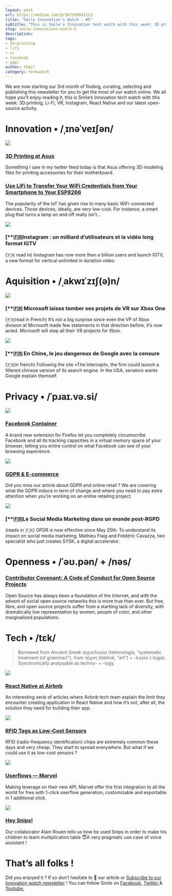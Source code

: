 ```yaml
---
layout: post
url: https://medium.com/@/3672950d1113
title: "Smile Innovation's Watch - #5"
subtitle: "This is Smile's Innovation tech watch with this week: 3D printing, Li-Fi, VR, Instagram, React Native and our latest open-source activity."
slug: smile-innovations-watch-5
description:
tags:
- 3d-printing
- lifi
- vr
- facebook
- gdpr
author: thmil
category: techwatch
---
```

We are now starting our 3rd month of finding, curating, selecting and publishing this newsletter for you to get the most of our watch online. We all hope you’ll enjoy reading it, this is Smile’s Innovation tech watch with this week: 3D printing, Li-Fi, VR, Instagram, React Native and our latest open-source activity.

# Innovation • /ˌɪnəˈveɪʃən/

![](/assets/images/posts/0*sWqW4BS5FaE-d43e.jpg)

### [**3D Printing at Asus**](https://www.asus.com/fr/Motherboards/ROG-MAXIMUS-X-HERO/3D-Printing/?utm_campaign=Revue%20newsletter&utm_medium=Newsletter&utm_source=Smile%20Innovation%27s%20Watch)

Something I saw in my twitter feed today is that Asus offering 3D modeling files for printing accessories for their motherboard.

### [Use LiFi to Transfer Your WiFi Credentials from Your Smartphone to Your ESP8266](https://blog.hackster.io/use-lifi-to-transfer-your-wifi-credentials-from-your-smartphone-to-your-esp8266-ed36a8fec5d2?gi=967b32d3271a&utm_campaign=Revue%20newsletter&utm_medium=Newsletter&utm_source=Smile%20Innovation%27s%20Watch)

The popularity of the IoT has given rise to many basic WiFi-connected devices. Those devices, ideally, are very low-cost. For instance, a smart plug that turns a lamp on and off really isn’t…

![](/assets/images/posts/0*IdzuJPfTB2DnvhNk.jpg)

### [**🇫🇷Instagram : un milliard d’utilisateurs et la vidéo long format IGTV

(🇫🇷 read in) Instagram has now more than a billion users and launch IGTV, a new format for vertical unlimited in duration video.

# Aquisition • /ˌakwɪˈzɪʃ(ə)n/

![](/assets/images/posts/0*q3pYFafVu-aSOrK3.jpg)

### [**🇫🇷 Microsoft laisse tomber ses projets de VR sur Xbox One

(🇫🇷read in French) It’s not a big surprise since even the VP of Xbox division at Microsoft made few statements in that direction before, it’s now acted. Microsoft will stop all their VR projects for Xbox.

![](/assets/images/posts/0*dlnf4JZoAjlr22iR.jpg)

### [**🇫🇷 En Chine, le jeu dangereux de Google avec la censure

(🇫🇷in french) Following the site «The Intercept», the firm could launch a filtered chinese version of its search engine. In the USA, senators wants Google explain themself.

# Privacy • /ˈpɹaɪ.və.si/

![](/assets/images/posts/0*xjPospgrP_UzSqod.png)

### [**Facebook Container**](https://www.mozilla.org/en-US/firefox/facebookcontainer/?utm_campaign=Revue%20newsletter&utm_medium=Newsletter&utm_source=Smile%20Innovation%27s%20Watch)

A brand new extension for Firefox let you completely circumscribe Facebook and all its tracking capacities in a virtual memory space of your browser, letting you entire control on what Facebook can see of your browsing experience.

![](/assets/images/posts/0*xCFPBTkky6f0Wq-w.jpg)

### [**GDPR & E-commerce**](https://medium.com/smileinnovation/gdpr-e-commerce-8e4ddf6f972?source=rss-ca5e2996e3ce------2&utm_campaign=Revue%20newsletter&utm_medium=Newsletter&utm_source=Smile%20Innovation%27s%20Watch)

Did you miss our article about GDPR and online retail ? We are covering what the GDPR induce in term of change and where you need to pay extra attention when you’re working on an online retailing project.

![](/assets/images/posts/0*HLBx_ZlaAi0yyLT3.jpg)

### [**🇫🇷Le Social Media Marketing dans un monde post-RGPD

(reads in 🇫🇷) GPDR is now effective since May 25th. To understand its impact on social media marketing, Mathieu Flaig and Frédéric Cavazza, two specialist who just creates SYSK, a digital accelerator.

# Openness • /ˈəʊ.pən/ + /nəs/

### [Contributor Covenant: A Code of Conduct for Open Source Projects](https://www.contributor-covenant.org/?utm_campaign=Revue%20newsletter&utm_medium=Newsletter&utm_source=Smile%20Innovation%27s%20Watch)

Open Source has always been a foundation of the Internet, and with the advent of social open source networks this is more true than ever. But free, libre, and open source projects suffer from a startling lack of diversity, with dramatically low representation by women, people of color, and other marginalized populations.

# Tech • /tɛk/

> Borrowed from Ancient Greek τεχνολογία (tekhnología, “systematic treatment (of grammar)”), from τέχνη (tékhnē, “art”) + -λογία (-logía). Synchronically analysable as techno- +‎ -logy.

![](/assets/images/posts/0*tutB031D8AmcDrft.jpg)

### [**React Native at Airbnb**](https://medium.com/airbnb-engineering/react-native-at-airbnb-f95aa460be1c?utm_campaign=Revue%20newsletter&utm_medium=Newsletter&utm_source=Smile%20Innovation%27s%20Watch)

An interesting serie of articles where Airbnb tech team explain the limit they encounter creating application in React Native and how it’s not, after all, the solution they need for building their app.

![](/assets/images/posts/0*N3t8tZU3Jgc3YKab.jpg)

### [**RFID Tags as Low-Cost Sensors**](https://blog.hackster.io/these-rfid-tags-can-act-as-low-cost-environmental-sensors-2dcd0db69345?gi=1df331a7e704&utm_campaign=Revue%20newsletter&utm_medium=Newsletter&utm_source=Smile%20Innovation%27s%20Watch)

RFID (radio-frequency identification) chips are extremely common these days and very cheap. They start to spread everywhere. But what if we could use it as low-cost sensors ?

![](/assets/images/posts/0*X6MOdIht220kCjLs.png)

### [**Userflows — Marvel**](https://blog.marvelapp.com/userflows/?utm_campaign=weekly-newsletter-17-07-18&utm_medium=email&utm_source=newsletter)

Making leverage on their new API, Marvel offer the first integration to all the world for free with 1-click userflow generation, customizable and exportable in 1 additional click.

![](/assets/images/posts/0*shDAFxmZ7APQWqZs.jpg)

### [**Hey Snips!**](https://medium.com/smileinnovation/hey-snips-e4372508443e?utm_campaign=Revue%20newsletter&utm_medium=Newsletter&utm_source=Smile%20Innovation%27s%20Watch)

Our collaborator Alain Rouen tells us how he used Snips in order to make his children to learn multiplication table 😇A very pragmatic use case of voice assistant !

# That’s all folks !

Did you enjoyed it ? If so don’t hesitate to 👏 our article or [Subscribe to our Innovation watch newsletter](https://www.getrevue.co/profile/smileinnovation) !
You can follow Smile on [Facebook,](https://www.facebook.com/smileopensource) [Twitter ](https://www.twitter.com/GroupeSmile)& [Youtube.](http://www.youtube.com/user/SmileOpenSource)
